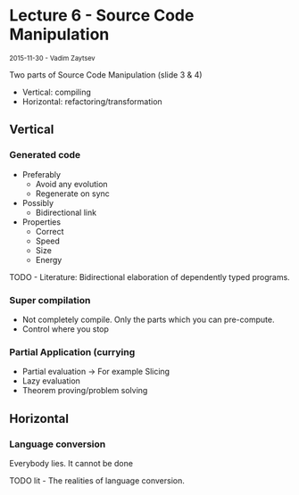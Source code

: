 # Lecture 6 - Source Code Manipulation
<small>2015-11-30 - Vadim Zaytsev</small>

Two parts of Source Code Manipulation (slide 3 & 4)

*   Vertical: compiling
*   Horizontal: refactoring/transformation

## Vertical

### Generated code

*   Preferably
    *   Avoid any evolution
    *   Regenerate on sync
*   Possibly
    *   Bidirectional link
*   Properties
    *   Correct
    *   Speed
    *   Size
    *   Energy

TODO - Literature: Bidirectional elaboration of dependently typed programs.

### Super compilation

*   Not completely compile. Only the parts which you can pre-compute.
*   Control where you stop

### Partial Application (currying

*   Partial evaluation -> For example Slicing
*   Lazy evaluation
*   Theorem proving/problem solving

## Horizontal

### Language conversion

Everybody lies. It cannot be done

TODO lit - The realities of language conversion.
